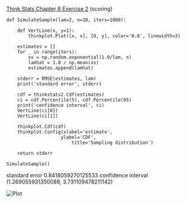 [Think Stats Chapter 8 Exercise 2](http://greenteapress.com/thinkstats2/html/thinkstats2009.html#toc77) (scoring)

    def SimulateSample(lam=2, n=10, iters=1000):
    
        def VertLine(x, y=1):
            thinkplot.Plot([x, x], [0, y], color='0.8', linewidth=3)

        estimates = []
        for _ in range(iters):
            xs = np.random.exponential(1.0/lam, n)
            lamhat = 1.0 / np.mean(xs)
            estimates.append(lamhat)

        stderr = RMSE(estimates, lam)
        print('standard error', stderr)

        cdf = thinkstats2.Cdf(estimates)
        ci = cdf.Percentile(5), cdf.Percentile(95)
        print('confidence interval', ci)
        VertLine(ci[0])
        VertLine(ci[1])

        thinkplot.Cdf(cdf)
        thinkplot.Config(xlabel='estimate',
                        ylabel='CDF',
                            title='Sampling distribution')

        return stderr

    SimulateSample()
    
standard error 0.8418059270125533
confidence interval (1.269055931350088, 3.731109478211142)  

![Plot](https://i.imgur.com/UtyhgeB.png)
